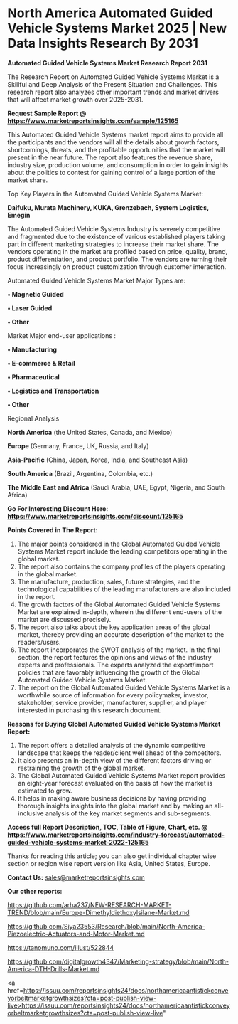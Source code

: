 # North America Automated Guided Vehicle Systems Market 2025 | New Data Insights Research By 2031

<strong>Automated Guided Vehicle Systems Market Research Report 2031</strong>

The Research Report on Automated Guided Vehicle Systems Market is a Skillful and Deep Analysis of the Present Situation and Challenges. This research report also analyzes other important trends and market drivers that will affect market growth over 2025-2031.

<strong>Request Sample Report @ <a href=https://www.marketreportsinsights.com/sample/125165>https://www.marketreportsinsights.com/sample/125165</a></strong>

This Automated Guided Vehicle Systems market report aims to provide all the participants and the vendors will all the details about growth factors, shortcomings, threats, and the profitable opportunities that the market will present in the near future. The report also features the revenue share, industry size, production volume, and consumption in order to gain insights about the politics to contest for gaining control of a large portion of the market share.

Top Key Players in the Automated Guided Vehicle Systems Market:

<strong>Daifuku, Murata Machinery, KUKA, Grenzebach, System Logistics, Emegin</strong>

The Automated Guided Vehicle Systems Industry is severely competitive and fragmented due to the existence of various established players taking part in different marketing strategies to increase their market share. The vendors operating in the market are profiled based on price, quality, brand, product differentiation, and product portfolio. The vendors are turning their focus increasingly on product customization through customer interaction.

Automated Guided Vehicle Systems Market Major Types are:

<strong>• Magnetic Guided

• Laser Guided

• Other</strong>

Market Major end-user applications :

<strong>• Manufacturing

• E-commerce & Retail

• Pharmaceutical

• Logistics and Transportation

• Other</strong>

Regional Analysis

</u><strong><b>North America</b></strong> (the United States, Canada, and Mexico)

<strong><b>Europe </b></strong>(Germany, France, UK, Russia, and Italy)

<strong><b>Asia-Pacific</b></strong> (China, Japan, Korea, India, and Southeast Asia)

<strong><b>South America</b></strong> (Brazil, Argentina, Colombia, etc.)

<strong><b>The Middle East and Africa</b></strong> (Saudi Arabia, UAE, Egypt, Nigeria, and South Africa)

<strong>Go For Interesting Discount Here: <a href=https://www.marketreportsinsights.com/discount/125165>https://www.marketreportsinsights.com/discount/125165</a></strong>

<strong>Points Covered in The Report:</strong>
<ol>
  <li>The major points considered in the Global Automated Guided Vehicle Systems Market report include the leading competitors operating in the global market.</li>
  <li>The report also contains the company profiles of the players operating in the global market.</li>
  <li>The manufacture, production, sales, future strategies, and the technological capabilities of the leading manufacturers are also included in the report.</li>
  <li>The growth factors of the Global Automated Guided Vehicle Systems Market are explained in-depth, wherein the different end-users of the market are discussed precisely.</li>
  <li>The report also talks about the key application areas of the global market, thereby providing an accurate description of the market to the readers/users.</li>
  <li>The report incorporates the SWOT analysis of the market. In the final section, the report features the opinions and views of the industry experts and professionals. The experts analyzed the export/import policies that are favorably influencing the growth of the Global Automated Guided Vehicle Systems Market.</li>
  <li>The report on the Global Automated Guided Vehicle Systems Market is a worthwhile source of information for every policymaker, investor, stakeholder, service provider, manufacturer, supplier, and player interested in purchasing this research document.</li>
</ol>
<strong>Reasons for Buying Global Automated Guided Vehicle Systems Market Report:</strong>

<ol>
  <li>The report offers a detailed analysis of the dynamic competitive landscape that keeps the reader/client well ahead of the competitors.</li>
  <li>It also presents an in-depth view of the different factors driving or restraining the growth of the global market.</li>
  <li>The Global Automated Guided Vehicle Systems Market report provides an eight-year forecast evaluated on the basis of how the market is estimated to grow.</li>
  <li>It helps in making aware business decisions by having providing thorough insights insights into the global market and by making an all-inclusive analysis of the key market segments and sub-segments.</li>
</ol>
<strong>Access full Report Description, TOC, Table of Figure, Chart, etc. @ <a href=https://www.marketreportsinsights.com/industry-forecast/automated-guided-vehicle-systems-market-2022-125165>https://www.marketreportsinsights.com/industry-forecast/automated-guided-vehicle-systems-market-2022-125165</a></strong>


Thanks for reading this article; you can also get individual chapter wise section or region wise report version like Asia, United States, Europe.

<strong>Contact Us:</strong>
sales@marketreportsinsights.com

<strong>Our other reports:</strong>

<a href=https://github.com/arha237/NEW-RESEARCH-MARKET-TREND/blob/main/Europe-Dimethyldiethoxylsilane-Market.md>https://github.com/arha237/NEW-RESEARCH-MARKET-TREND/blob/main/Europe-Dimethyldiethoxylsilane-Market.md</a>

<a href=https://github.com/Siya23553/Research/blob/main/North-America-Piezoelectric-Actuators-and-Motor-Market.md>https://github.com/Siya23553/Research/blob/main/North-America-Piezoelectric-Actuators-and-Motor-Market.md</a>

<a href=https://tanomuno.com/illust/522844>https://tanomuno.com/illust/522844</a>

<a href=https://github.com/digitalgrowth4347/Marketing-strategy/blob/main/North-America-DTH-Drills-Market.md>https://github.com/digitalgrowth4347/Marketing-strategy/blob/main/North-America-DTH-Drills-Market.md</a>

<a href=https://issuu.com/reportsinsights24/docs/northamericaantistickconveyorbeltmarketgrowthsizes?cta=post-publish-view-live>https://issuu.com/reportsinsights24/docs/northamericaantistickconveyorbeltmarketgrowthsizes?cta=post-publish-view-live</a>"
